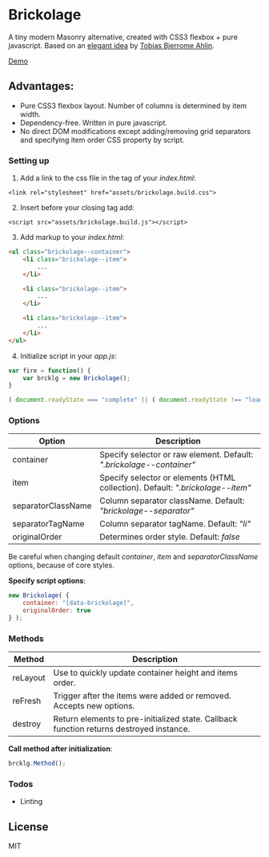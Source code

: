 # Brickolage

A tiny modern Masonry alternative, created with CSS3 flexbox + pure javascript. 
Based on an [elegant idea] by [Tobias Bjerrome Ahlin].

[Demo]

## Advantages:

  - Pure CSS3 flexbox layout. Number of columns is determined by item width.
  - Dependency-free. Written in pure javascript.
  - No direct DOM modifications except adding/removing grid separators and specifying item order CSS property by script.

### Setting up

1. Add a link to the css file in the *<head>* tag of your *index.html*:

```
<link rel="stylesheet" href="assets/brickolage.build.css">
```

2. Insert before your closing *<body>* tag add:

```
<script src="assets/brickolage.build.js"></script>
```

3. Add markup to your *index.html*:

```html
<ul class="brickolage--container">
	<li class="brickolage--item">
		...
	</li>

	<li class="brickolage--item">
		...
	</li>

	<li class="brickolage--item">
		...
	</li>
</ul>
```

4. Initialize script in your *app.js*:

```javascript
var fire = function() {
	var brcklg = new Brickolage();
}

( document.readyState === "complete" || ( document.readyState !== "loading" && ! document.documentElement.doScroll ) ) && fire() || document.addEventListener( "DOMContentLoaded", fire );
```

### Options

| Option | Description |
| ------ | ------ |
| container | Specify selector or raw element. Default: *".brickolage--container"* |
| item | Specify selector or elements (HTML collection). Default: *".brickolage--item"* |
| separatorClassName | Column separator className. Default: *"brickolage--separator"* |
| separatorTagName | Column separator tagName. Default: *"li"* |
| originalOrder | Determines order style. Default: *false* |

Be careful when changing default *container*, *item* and *separatorClassName* options, because of core styles.

**Specify script options**:

```javascript
new Brickolage( {
	container: "[data-brickolage]",
	originalOrder: true
} );
```

### Methods

| Method | Description |
| ------ | ------ |
| reLayout | Use to quickly update container height and items order. |
| reFresh | Trigger after the items were added or removed. Accepts new options. |
| destroy | Return elements to pre-initialized state. Callback function returns destroyed instance. |

**Call method after initialization**:

```javascript
brcklg.Method();
```

### Todos

 - Linting

License
----

MIT

[//]: # (These are reference links used in the body of this note and get stripped out when the markdown processor does its job. There is no need to format nicely because it shouldn't be seen. Thanks SO - http://stackoverflow.com/questions/4823468/store-comments-in-markdown-syntax)

   [Demo]: <https://wpspade.com/brickolage>
   [elegant idea]: <https://tobiasahlin.com/blog/masonry-with-css>
   [Tobias Bjerrome Ahlin]: <https://tobiasahlin.com>
